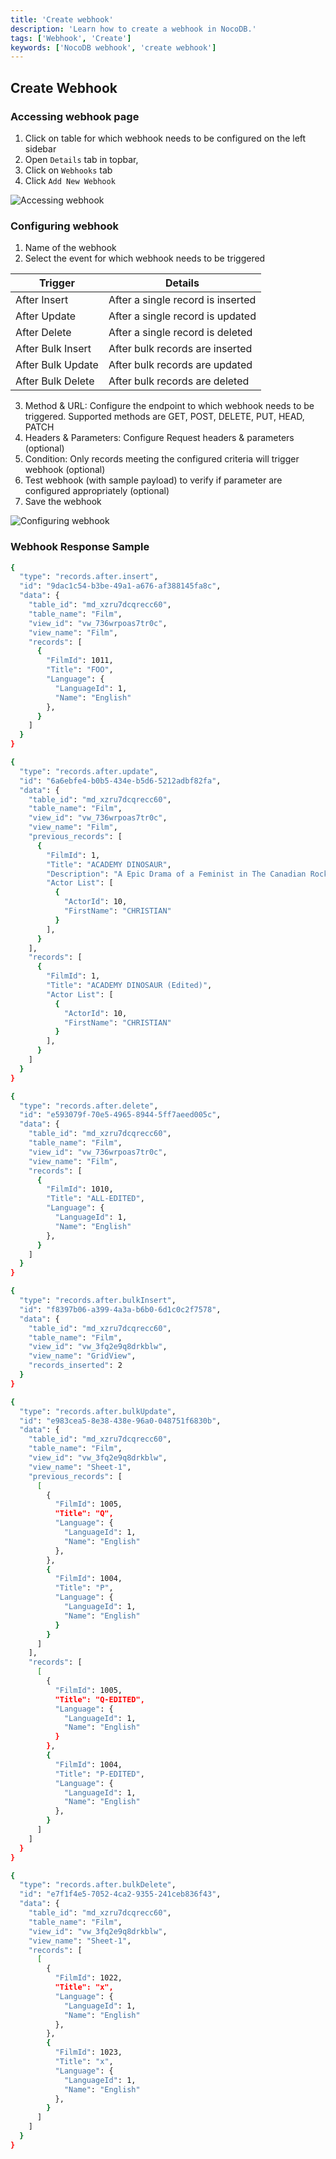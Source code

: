 ```yaml
---
title: 'Create webhook'
description: 'Learn how to create a webhook in NocoDB.'
tags: ['Webhook', 'Create']
keywords: ['NocoDB webhook', 'create webhook']
---
```


## Create Webhook

### Accessing webhook page

1. Click on table for which webhook needs to be configured on the left sidebar
2. Open `Details` tab in topbar,
3. Click on `Webhooks` tab
4. Click `Add New Webhook`

![Accessing webhook](/img/v2/webhook/create-webhook-1.png)

### Configuring webhook
  
1. Name of the webhook
2. Select the event for which webhook needs to be triggered

| Trigger           | Details                             |
|-------------------|-------------------------------------|
| After Insert      | After a single record is inserted   |
| After Update      | After a single record is updated    |
| After Delete      | After a single record is deleted    |
| After Bulk Insert | After bulk records are inserted     |
| After Bulk Update | After bulk records are updated      |
| After Bulk Delete | After bulk records are deleted      |

3. Method & URL: Configure the endpoint to which webhook needs to be triggered. Supported methods are GET, POST, DELETE, PUT, HEAD, PATCH
4. Headers & Parameters: Configure Request headers & parameters (optional)
5. Condition: Only records meeting the configured criteria will trigger webhook (optional)
6. Test webhook (with sample payload) to verify if parameter are configured appropriately (optional)
7. Save the webhook

![Configuring webhook](/img/v2/webhook/create-webhook-2.png)

### Webhook Response Sample

<Tabs>
<TabItem value="After Insert" label="After Insert">

```bash
{
  "type": "records.after.insert",
  "id": "9dac1c54-b3be-49a1-a676-af388145fa8c",
  "data": {
    "table_id": "md_xzru7dcqrecc60",
    "table_name": "Film",
    "view_id": "vw_736wrpoas7tr0c",
    "view_name": "Film",
    "records": [
      {
        "FilmId": 1011,
        "Title": "FOO",
        "Language": {
          "LanguageId": 1,
          "Name": "English"
        },
      }
    ]
  }
}
```

</TabItem>
<TabItem value="After Update" label="After Update">

```bash
{
  "type": "records.after.update",
  "id": "6a6ebfe4-b0b5-434e-b5d6-5212adbf82fa",
  "data": {
    "table_id": "md_xzru7dcqrecc60",
    "table_name": "Film",
    "view_id": "vw_736wrpoas7tr0c",
    "view_name": "Film",
    "previous_records": [
      {
        "FilmId": 1,
        "Title": "ACADEMY DINOSAUR",
        "Description": "A Epic Drama of a Feminist in The Canadian Rockies",
        "Actor List": [
          {
            "ActorId": 10,
            "FirstName": "CHRISTIAN"
          }
        ],
      }
    ],
    "records": [
      {
        "FilmId": 1,
        "Title": "ACADEMY DINOSAUR (Edited)",
        "Actor List": [
          {
            "ActorId": 10,
            "FirstName": "CHRISTIAN"
          }
        ],
      }
    ]
  }
}
```

</TabItem>
<TabItem value="After Delete" label="After Delete">

```bash
{
  "type": "records.after.delete",
  "id": "e593079f-70e5-4965-8944-5ff7aeed005c",
  "data": {
    "table_id": "md_xzru7dcqrecc60",
    "table_name": "Film",
    "view_id": "vw_736wrpoas7tr0c",
    "view_name": "Film",
    "records": [
      {
        "FilmId": 1010,
        "Title": "ALL-EDITED",
        "Language": {
          "LanguageId": 1,
          "Name": "English"
        },
      }
    ]
  }
}
```

</TabItem>
<TabItem value="After Bulk Insert" label="After Bulk Insert">

```bash
{
  "type": "records.after.bulkInsert",
  "id": "f8397b06-a399-4a3a-b6b0-6d1c0c2f7578",
  "data": {
    "table_id": "md_xzru7dcqrecc60",
    "table_name": "Film",
    "view_id": "vw_3fq2e9q8drkblw",
    "view_name": "GridView",
    "records_inserted": 2
  }
}
```

</TabItem>
<TabItem value="After Bulk Update" label="After Bulk Update">

```bash
{
  "type": "records.after.bulkUpdate",
  "id": "e983cea5-8e38-438e-96a0-048751f6830b",
  "data": {
    "table_id": "md_xzru7dcqrecc60",
    "table_name": "Film",
    "view_id": "vw_3fq2e9q8drkblw",
    "view_name": "Sheet-1",
    "previous_records": [
      [
        {
          "FilmId": 1005,
          "Title": "Q",
          "Language": {
            "LanguageId": 1,
            "Name": "English"
          },
        },
        {
          "FilmId": 1004,
          "Title": "P",
          "Language": {
            "LanguageId": 1,
            "Name": "English"
          }
        }
      ]
    ],
    "records": [
      [
        {
          "FilmId": 1005,
          "Title": "Q-EDITED",
          "Language": {
            "LanguageId": 1,
            "Name": "English"
          }
        },
        {
          "FilmId": 1004,
          "Title": "P-EDITED",
          "Language": {
            "LanguageId": 1,
            "Name": "English"
          },
        }
      ]
    ]
  }
}
```

</TabItem>
<TabItem value="After Bulk Delete" label="After Bulk Delete">

```bash
{
  "type": "records.after.bulkDelete",
  "id": "e7f1f4e5-7052-4ca2-9355-241ceb836f43",
  "data": {
    "table_id": "md_xzru7dcqrecc60",
    "table_name": "Film",
    "view_id": "vw_3fq2e9q8drkblw",
    "view_name": "Sheet-1",
    "records": [
      [
        {
          "FilmId": 1022,
          "Title": "x",
          "Language": {
            "LanguageId": 1,
            "Name": "English"
          },
        },
        {
          "FilmId": 1023,
          "Title": "x",
          "Language": {
            "LanguageId": 1,
            "Name": "English"
          },
        }
      ]
    ]
  }
}
```

</TabItem>
</Tabs>



[//]: # (## Call Log)

[//]: # ()
[//]: # (Call Log allows user to check the call history of the hook. By default, it has been disabled. However, it can be configured by using environment variable `NC_AUTOMATION_LOG_LEVEL`.)

[//]: # ()
[//]: # (- `NC_AUTOMATION_LOG_LEVEL=OFF`: No logs will be displayed and no history will be inserted to meta database.)

[//]: # (- `NC_AUTOMATION_LOG_LEVEL=ERROR`: only error logs will be displayed and history of error logs will be inserted to meta database.)

[//]: # (- `NC_AUTOMATION_LOG_LEVEL=ALL`: Both error and success logs will be displayed and history of both types of logs will be inserted to meta database. **This option is only available for Enterprise Edition.**)

[//]: # ()
[//]: # (![image]&#40;https://user-images.githubusercontent.com/35857179/228790148-1e3f21c7-9385-413a-843f-b93073ca6bea.png&#41;)


